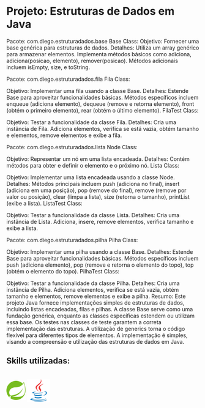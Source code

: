 # Projeto: Estruturas de Dados em Java

Pacote: com.diego.estruturadados.base
Base<T> Class:
Objetivo: Fornecer uma base genérica para estruturas de dados.
Detalhes:
Utiliza um array genérico para armazenar elementos.
Implementa métodos básicos como adiciona, adiciona(posicao, elemento), remover(posicao).
Métodos adicionais incluem isEmpty, size, e toString.

Pacote: com.diego.estruturadados.fila
Fila<T> Class:

Objetivo: Implementar uma fila usando a classe Base.
Detalhes:
Estende Base<T> para aproveitar funcionalidades básicas.
Métodos específicos incluem enqueue (adiciona elemento), dequeue (remove e retorna elemento), front (obtém o primeiro elemento), rear (obtém o último elemento).
FilaTest Class:

Objetivo: Testar a funcionalidade da classe Fila.
Detalhes:
Cria uma instância de Fila.
Adiciona elementos, verifica se está vazia, obtém tamanho e elementos, remove elementos e exibe a fila.

Pacote: com.diego.estruturadados.lista
Node<T> Class:

Objetivo: Representar um nó em uma lista encadeada.
Detalhes:
Contém métodos para obter e definir o elemento e o próximo nó.
Lista<T> Class:

Objetivo: Implementar uma lista encadeada usando a classe Node.
Detalhes:
Métodos principais incluem push (adiciona no final), insert (adiciona em uma posição), pop (remove do final), remove (remove por valor ou posição), clear (limpa a lista), size (retorna o tamanho), printList (exibe a lista).
ListaTest Class:

Objetivo: Testar a funcionalidade da classe Lista.
Detalhes:
Cria uma instância de Lista.
Adiciona, insere, remove elementos, verifica tamanho e exibe a lista.

Pacote: com.diego.estruturadados.pilha
Pilha<T> Class:

Objetivo: Implementar uma pilha usando a classe Base.
Detalhes:
Estende Base<T> para aproveitar funcionalidades básicas.
Métodos específicos incluem push (adiciona elemento), pop (remove e retorna o elemento do topo), top (obtém o elemento do topo).
PilhaTest Class:

Objetivo: Testar a funcionalidade da classe Pilha.
Detalhes:
Cria uma instância de Pilha.
Adiciona elementos, verifica se está vazia, obtém tamanho e elementos, remove elementos e exibe a pilha.
Resumo:
Este projeto Java fornece implementações simples de estruturas de dados, incluindo listas encadeadas, filas e pilhas. A classe Base serve como uma fundação genérica, enquanto as classes específicas estendem ou utilizam essa base. Os testes nas classes de teste garantem a correta implementação das estruturas. A utilização de generics torna o código flexível para diferentes tipos de elementos. A implementação é simples, visando a compreensão e utilização das estruturas de dados em Java.


## Skills utilizadas:
<div style="display: inline_block"><br>
   <img align="center" alt="Spring" height="50" width="50" src="https://raw.githubusercontent.com/devicons/devicon/master/icons/spring/spring-original.svg">
  <img align="center" alt="Spring" height="60" width="60" src="https://raw.githubusercontent.com/devicons/devicon/master/icons/java/java-original.svg">
